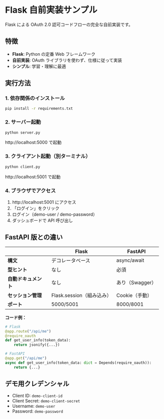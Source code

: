 # Flask 自前実装サンプル

Flask による OAuth 2.0 認可コードフローの完全な自前実装です。

## 特徴

- **Flask**: Python の定番 Web フレームワーク
- **自前実装**: OAuth ライブラリを使わず、仕様に従って実装
- **シンプル**: 学習・理解に最適

## 実行方法

### 1. 依存関係のインストール

```bash
pip install -r requirements.txt
```

### 2. サーバー起動

```bash
python server.py
```

http://localhost:5000 で起動

### 3. クライアント起動（別ターミナル）

```bash
python client.py
```

http://localhost:5001 で起動

### 4. ブラウザでアクセス

1. http://localhost:5001 にアクセス
2. 「ログイン」をクリック
3. ログイン（demo-user / demo-password）
4. ダッシュボードで API 呼び出し

## FastAPI 版との違い

| | Flask | FastAPI |
|---|---|---|
| **構文** | デコレータベース | async/await |
| **型ヒント** | なし | 必須 |
| **自動ドキュメント** | なし | あり（Swagger） |
| **セッション管理** | Flask.session（組み込み）| Cookie（手動）|
| **ポート** | 5000/5001 | 8000/8001 |

**コード例：**

```python
# Flask
@app.route("/api/me")
@require_oauth
def get_user_info(token_data):
    return jsonify({...})

# FastAPI
@app.get("/api/me")
async def get_user_info(token_data: dict = Depends(require_oauth)):
    return {...}
```

## デモ用クレデンシャル

- Client ID: `demo-client-id`
- Client Secret: `demo-client-secret`
- Username: `demo-user`
- Password: `demo-password`
